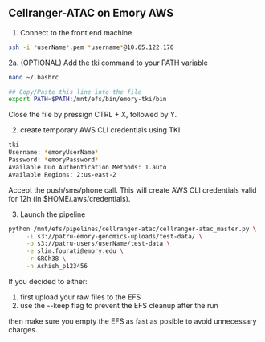 ## Cellranger-ATAC on Emory AWS

1. Connect to the front end machine 

```bash
ssh -i *userName*.pem *username*@10.65.122.170
```


2a. (OPTIONAL) Add the tki command to your PATH variable  
```bash
nano ~/.bashrc 

## Copy/Paste this line into the file
export PATH=$PATH:/mnt/efs/bin/emory-tki/bin
```
Close the file by pressign CTRL + X, followed by Y.


2. create temporary AWS CLI credentials using TKI
```bash
tki
Username: *emoryUserName*
Password: *emoryPassword*
Available Duo Authentication Methods: 1.auto
Available Regions: 2:us-east-2
```
Accept the push/sms/phone call.
This will create AWS CLI credentials valid for 12h (in $HOME/.aws/credentials).


3. Launch the pipeline
```bash
python /mnt/efs/pipelines/cellranger-atac/cellranger-atac_master.py \
	 -i s3://patru-emory-genomics-uploads/test-data/ \
	 -o s3://patru-users/userName/test-data \
	 -e slim.fourati@emory.edu \
	 -r GRCh38 \
	 -n Ashish_p123456
```

If you decided to either:
1. first upload your raw files to the EFS
2. use the --keep flag to prevent the EFS cleanup after the run

then make sure you empty the EFS as fast as posible to avoid unnecessary charges. 
